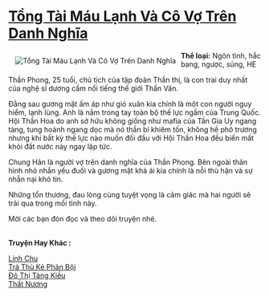 <a href="https://utruyen.com/tong-tai-mau-lanh-va-co-vo-tren-danh-nghia/15974/" title="Tổng Tài Máu Lạnh Và Cô Vợ Trên Danh Nghĩa"><h1>Tổng Tài Máu Lạnh Và Cô Vợ Trên Danh Nghĩa</h1></a><div style="display:table"><img align="right" style="float: left; padding: 10px;" src="https://utruyen.com/images/story/200x260/tong-tai-mau-lanh-va-co-vo-tren-danh-nghia.jpg" alt="Tổng Tài Máu Lạnh Và Cô Vợ Trên Danh Nghĩa"><b>Thể loại:</b> Ngôn tình, hắc bang, ngược, sủng, HE<p></p>Thần Phong, 25 tuổi, chủ tịch của tập đoàn Thần thị, là con trai duy nhất của nghệ sĩ dương cầm nổi tiếng thế giới Thần Văn.<p></p>Đằng sau gương mặt ấm áp như gió xuân kia chính là một con người nguy hiểm, lạnh lùng. Anh là nắm trong tay toàn bộ thế lực ngầm của Trung Quốc. Hội Thần Hoa do anh sở hữu không giống như mafia của Tần Gia Uy ngang tàng, tung hoành ngang dọc mà nó thần bí khiêm tốn, không hề phô trương nhưng khi bất kỳ thế lực nào muốn đối đầu với Hội Thần Hoa đều biến mất khỏi đất nước này ngay lập tức.<p></p>Chung Hân là người vợ trên danh nghĩa của Thần Phong. Bên ngoài thân hình nhỏ nhắn yếu đuối và gương mặt khả ái kia chính là nỗi thù hận và sự nhẫn nại khó tin.<p></p>Những tổn thương, đau lòng cùng tuyệt vọng là cảm giác mà hai người sẽ trải qua trong mối tình này.<p></p>Mời các bạn đón đọc và theo dõi truyện nhé.</div><p><br><b>Truyện Hay Khác :</b></p><a href="https://utruyen.com/linh-chu/2151/" alt="Linh Chu">Linh Chu</a><br/><a href="https://www.wattpad.com/story/208180862-tr%E1%BA%A3-th%C3%B9-k%E1%BA%BB-ph%E1%BA%A3n-b%E1%BB%99i" alt="Trả Thù Kẻ Phản Bội">Trả Thù Kẻ Phản Bội</a><br/><a href="https://truyenngontinhay.wordpress.com/2019/10/03/do-thi-tang-kieu/" alt="Đô Thị Tàng Kiều">Đô Thị Tàng Kiều</a><br/><a href="https://truyenngontinhay.wordpress.com/2019/10/03/that-nuong/" alt="Thất Nương">Thất Nương</a><br/>